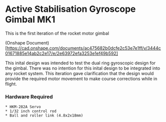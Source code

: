 # Active Stabilisation Gyroscope Gimbal MK1
This is the first iteration of the rocket motor gimbal

(Onshape Document)[https://cad.onshape.com/documents/ac475682b0dcfe2c53e7e1ff/v/3444c01671885e14ab2c2e17/e/2e63972efa3253e1ef49b592]

This inital design was intended to test the dual ring gyroscopic design for the gimbal. There was no intention for this inital design to be integrated into any rocket system. This iteration gave clarification that the design would provide the required motor movement to make course corrections while in flight.

### Hardware Required

    * HKM-282A Servo
    * 1/32 inch control rod
    * Ball and roller link (4.8x2x18mm)